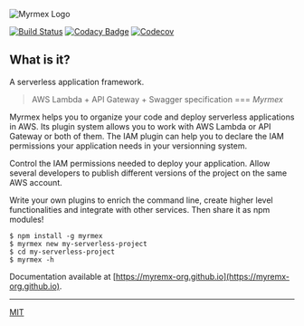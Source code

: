 ![Myrmex Logo](https://raw.githubusercontent.com/myrmex-org/myrmex/master/images/myrmex.png)

[![Build Status](https://travis-ci.org/myrmex-org/myrmex.svg)](https://travis-ci.org/myrmex-org/myrmex)
[![Codacy Badge](https://api.codacy.com/project/badge/Grade/249a9410043a43dca599d29f53a7bf98)](https://www.codacy.com/app/alexisno/myrmex?utm_source=github.com&amp;utm_medium=referral&amp;utm_content=myrmex-org/myrmex&amp;utm_campaign=Badge_Grade)
[![Codecov](https://codecov.io/gh/myrmex-org/myrmex/branch/master/graph/badge.svg)](https://codecov.io/gh/myrmex-org/myrmex)

## What is it?

A serverless application framework.

> AWS Lambda + API Gateway + Swagger specification === *Myrmex*

Myrmex helps you to organize your code and deploy serverless applications in AWS. Its plugin system allows you to work with
AWS Lambda or API Gateway or both of them. The IAM plugin can help you to declare the IAM permissions your application needs
in your versionning system.

Control the IAM permissions needed to deploy your application. Allow several developers to publish different versions of the
project on the same AWS account.

Write your own plugins to enrich the command line, create higher level functionalities and integrate with other services.
Then share it as npm modules!

```
$ npm install -g myrmex
$ myrmex new my-serverless-project
$ cd my-serverless-project
$ myrmex -h
```

Documentation available at [https://myremx-org.github.io](https://myremx-org.github.io).

---

[MIT](LICENSE)
